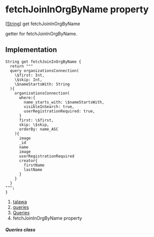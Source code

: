 
<div>

# fetchJoinInOrgByName property

</div>



[[String](https://api.flutter.dev/flutter/dart-core/String-class.html)]
get fetchJoinInOrgByName



getter for fetchJoinInOrgByName.



## Implementation

``` language-dart
String get fetchJoinInOrgByName {
  return """
  query organizationsConnection(
    \$first: Int,
    \$skip: Int,
    \$nameStartsWith: String
  ){
    organizationsConnection(
      where:{
        name_starts_with: \$nameStartsWith,
        visibleInSearch: true,
        userRegistrationRequired: true,
      }
      first: \$first,
      skip: \$skip,
      orderBy: name_ASC
    ){
      image
      _id
      name
      image
      userRegistrationRequired
      creator{
        firstName
        lastName
      }
    }
  }
""";
}
```








1.  [talawa](../../index.md)
2.  [queries](../../utils_queries/)
3.  [Queries](../../utils_queries/Queries-class.md)
4.  fetchJoinInOrgByName property

##### Queries class







